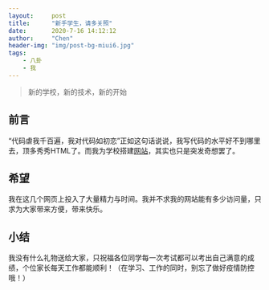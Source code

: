 ```yaml
---
layout:     post
title:      "新手学生，请多关照"
date:       2020-7-16 14:12:12
author:     "Chen"
header-img: "img/post-bg-miui6.jpg"
tags:
    - 八卦
    - 我
---
```

> 新的学校，新的技术，新的开始

## 前言
“代码虐我千百遍，我对代码如初恋”正如这句话说说，我写代码的水平好不到哪里去，顶多秀秀HTML了。而我为学校搭建[网站](https://qbsz.github.io)，其实也只是突发奇想罢了。
## 希望
我在这几个网页上投入了大量精力与时间。我并不求我的网站能有多少访问量，只求为大家带来方便，带来快乐。
## 小结
我没有什么礼物送给大家，只祝福各位同学每一次考试都可以考出自己满意的成绩，个位家长每天工作都能顺利！（在学习、工作的同时，别忘了做好疫情防控哦！）
